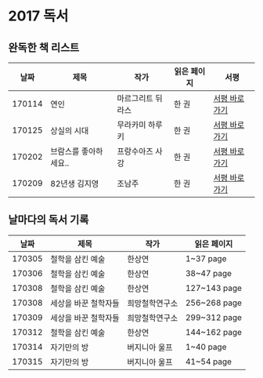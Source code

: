 # 2017 독서

## 완독한 책 리스트

| 날짜  | 제목 | 작가 | 읽은 페이지 | 서평 | 
|---|---|---|---|---|
| 170114 | 연인 | 마르그리트 뒤라스 | 한 권 | [서평 바로가기](https://wonny-log.github.io/talk/2017/01/13/read-classic.html) |  
| 170125 | 상실의 시대 | 무라카미 하루키 | 한 권 | [서평 바로가기](https://wonny-log.github.io/talk/2017/01/25/norwegian-wood.html) |  
| 170202 | 브람스를 좋아하세요.. | 프랑수아즈 사강 | 한 권 | [서평 바로가기](https://wonny-log.github.io/talk/2017/02/02/brahms.html) |  
| 170209 | 82년생 김지영 | 조남주 | 한 권 | [서평 바로가기](https://wonny-log.github.io/talk/2017/02/09/korea-woman-story.html) |  

## 날마다의 독서 기록

| 날짜  | 제목 | 작가 | 읽은 페이지 | 
|---|---|---|---|
| 170305 | 철학을 삼킨 예술 | 한상연 | 1~37 page |
| 170306 | 철학을 삼킨 예술 | 한상연 | 38~47 page |
| 170308 | 철학을 삼킨 예술 | 한상연 | 127~143 page |
| 170308 | 세상을 바꾼 철학자들 | 희망철학연구소 | 256~268 page |
| 170309 | 세상을 바꾼 철학자들 | 희망철학연구소 | 299~312 page |
| 170312 | 철학을 삼킨 예술 | 한상연 | 144~162 page |
| 170314 | 자기만의 방 | 버지니아 울프 | 1~40 page |
| 170315 | 자기만의 방 | 버지니아 울프 | 41~54 page |